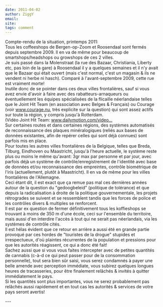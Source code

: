 ```yaml
---
date: 2011-04-02
author: ZiggY
email: 
site: 
tags: comment
---
```


<p>Compte-rendu de la situation, printemps 2011: <br />
Tous les coffeeshops de Bergen-op-Zoom et Roosendaal sont fermés depuis septembre 2009. Il en va de même pour beaucoup de smartshops/headshops ou growshops de ces 2 villes. <br />
Je suis passé dans la Molenstraat (la rue des Bazaar, Christiania, Liberty etc, pas loin de la gare) à Roosendaal il y a quelques semaines et il n'y avait que le Bazaar qui était ouvert (mais c'est normal, c'est un magasin &amp; ils ne vendent ni herbe ni hasch). Comparé à l'avant-septembre 2009, cette rue est vraiment morte!<br />
Inutile donc de se pointer dans ces deux villes frontalières, sauf si vous avez envie d'avoir à faire avec des rabatteurs-arnaqueurs ou éventuellement les équipes spécialisées de la flicaille néerlandaise telles que le Joint Hit Team (en association avec Belges &amp; Français) ou Courage (voir <a href="http://www.courage.nu," title="http://www.courage.nu," rel="nofollow">www.courage.nu,</a> très explicite sur la question) qui sont assez actifs sur toute la région, y compris jusqu'à Rotterdam.<br />
(Vidéo Joint Hit Team: <a href="http://www.dailymotion.com/video/x7yftk_reportage-2-2-police-franco-holland_news)" title="http://www.dailymotion.com/video/x7yftk_reportage-2-2-police-franco-holland_news)" rel="nofollow">www.dailymotion.com/video...</a><br />
Sur certaines routes et dans certaines régions, des systèmes automatisés de reconnaissance des plaques minéralogiques (reliés aux bases de données existantes, afin de repérer celles qui sont déjà connues) sont parfois mis en place.<br />
Pour toutes les autres villes frontalières de la Belgique, telles que Breda, Tilburg, Eindhoven ou Maastricht, jusqu'à l'heure actuelle, le système reste plus ou moins le même qu'avant: 3gr max par personne et par jour, avec parfois déjà un système de contrôle/enregistrement de l'identité avec base de données et/ou reconnaissance des empreintes, contrôle biométrique de l'iris (actuellement, plutôt à Maastricht). Il en va de même pour les villes frontalières de l'Allemagne.<br />
Ceci étant dit, il est exact que ça remue pas mal ces dernières années autour de la question du &quot;gedoogbeleid&quot; (politique de tolérance) et que depuis la radicalisation à droite de la politique gouvernementale, les projets rétrogrades se suivent et se ressemblent tandis que les forces de police et les contrôles divers &amp; multiples se renforcent.<br />
Il est par ex question de fermer définitivement tous les koffieshops se trouvant à moins de 350 m d'une école, ceci sur l'ensemble du territoire, mais aussi d'en interdire l'accès à tout qui ne serait pas néerlandais, via les systèmes de contrôle cités.<br />
Il est hélas évident que ce retour en arrière a aussi été en grande partie provoqué par ces hordes de &quot;touristes de la drogue&quot; stupides et irrespectueux, d'où plaintes récurrentes de la population et pressions pour que les autorités réagissent, ce qui a donc été fait!<br />
Sachez aussi que si vous vous faites intercepter avec de petites quantités de cannabis (c-à-d ce qui peut passer pour de la consommation personnelle), tout sera bien sûr saisi, vous serez condamnés à payer une belle amende avec perception immédiate, vous subirez quelques longues heures de tracasseries, pour être finalement relâchés &amp; invités à quitter immédiatement le pays. <br />
Si les quantités sont plus importantes, vous ne serez probablement pas relâchés aussi rapidement et en tout cas les autorités &amp; services de votre pays seront avertis! </p>
---